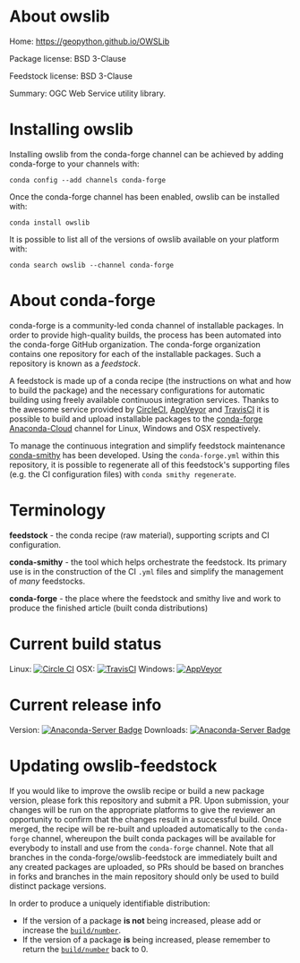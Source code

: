 About owslib
============

Home: https://geopython.github.io/OWSLib

Package license: BSD 3-Clause

Feedstock license: BSD 3-Clause

Summary: OGC Web Service utility library.



Installing owslib
=================

Installing owslib from the conda-forge channel can be achieved by adding conda-forge to your channels with:

```
conda config --add channels conda-forge
```

Once the conda-forge channel has been enabled, owslib can be installed with:

```
conda install owslib
```

It is possible to list all of the versions of owslib available on your platform with:

```
conda search owslib --channel conda-forge
```


About conda-forge
=================

conda-forge is a community-led conda channel of installable packages.
In order to provide high-quality builds, the process has been automated into the
conda-forge GitHub organization. The conda-forge organization contains one repository
for each of the installable packages. Such a repository is known as a *feedstock*.

A feedstock is made up of a conda recipe (the instructions on what and how to build
the package) and the necessary configurations for automatic building using freely
available continuous integration services. Thanks to the awesome service provided by
[CircleCI](https://circleci.com/), [AppVeyor](http://www.appveyor.com/)
and [TravisCI](https://travis-ci.org/) it is possible to build and upload installable
packages to the [conda-forge](https://anaconda.org/conda-forge)
[Anaconda-Cloud](http://docs.anaconda.org/) channel for Linux, Windows and OSX respectively.

To manage the continuous integration and simplify feedstock maintenance
[conda-smithy](http://github.com/conda-forge/conda-smithy) has been developed.
Using the ``conda-forge.yml`` within this repository, it is possible to regenerate all of
this feedstock's supporting files (e.g. the CI configuration files) with ``conda smithy regenerate``.


Terminology
===========

**feedstock** - the conda recipe (raw material), supporting scripts and CI configuration.

**conda-smithy** - the tool which helps orchestrate the feedstock.
                   Its primary use is in the construction of the CI ``.yml`` files
                   and simplify the management of *many* feedstocks.

**conda-forge** - the place where the feedstock and smithy live and work to
                  produce the finished article (built conda distributions)

Current build status
====================

Linux: [![Circle CI](https://circleci.com/gh/conda-forge/owslib-feedstock.svg?style=shield)](https://circleci.com/gh/conda-forge/owslib-feedstock)
OSX: [![TravisCI](https://travis-ci.org/conda-forge/owslib-feedstock.svg?branch=master)](https://travis-ci.org/conda-forge/owslib-feedstock)
Windows: [![AppVeyor](https://ci.appveyor.com/api/projects/status/github/conda-forge/owslib-feedstock?svg=True)](https://ci.appveyor.com/project/conda-forge/owslib-feedstock/branch/master)

Current release info
====================
Version: [![Anaconda-Server Badge](https://anaconda.org/conda-forge/owslib/badges/version.svg)](https://anaconda.org/conda-forge/owslib)
Downloads: [![Anaconda-Server Badge](https://anaconda.org/conda-forge/owslib/badges/downloads.svg)](https://anaconda.org/conda-forge/owslib)


Updating owslib-feedstock
=========================

If you would like to improve the owslib recipe or build a new
package version, please fork this repository and submit a PR. Upon submission,
your changes will be run on the appropriate platforms to give the reviewer an
opportunity to confirm that the changes result in a successful build. Once
merged, the recipe will be re-built and uploaded automatically to the
`conda-forge` channel, whereupon the built conda packages will be available for
everybody to install and use from the `conda-forge` channel.
Note that all branches in the conda-forge/owslib-feedstock are
immediately built and any created packages are uploaded, so PRs should be based
on branches in forks and branches in the main repository should only be used to
build distinct package versions.

In order to produce a uniquely identifiable distribution:
 * If the version of a package **is not** being increased, please add or increase
   the [``build/number``](http://conda.pydata.org/docs/building/meta-yaml.html#build-number-and-string).
 * If the version of a package **is** being increased, please remember to return
   the [``build/number``](http://conda.pydata.org/docs/building/meta-yaml.html#build-number-and-string)
   back to 0.
